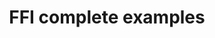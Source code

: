 ---
title: FFI complete examples
url: http://www.haskell.org/haskellwiki/FFI_complete_examples
authors:
- Haskell Wiki
type: article
tags:
- FFI
doHaskell-type: extended example
---